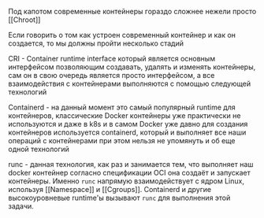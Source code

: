 
Под капотом современные контейнеры гораздо сложнее нежели просто [[Chroot]] 

Если говорить о том как устроен современный контейнер и как он создается, то мы должны пройти несколько стадий

CRI - Container runtime interface который является основным интерфейсом позволяющим создавать, удалять и изменять контейнеры, сам он в свою очередь является просто интерфейсом, а все взаимодействия с контейнерами выполняются с помощью следующей технологий

Containerd - на данный момент это самый популярный runtime для контейнеров, классические Docker контейнеры уже практически не используются и даже в k8s и в самом Docker уже давно для создания контейнеров используется containerd, который и выполняет все наши операций с контейнерами при этом нельзя не упомянуть и об еще одной технологий

runc - данная технология, как раз и занимается тем, что выполняет наш docker контейнер
согласно спецификации OCI она создаёт и запускает контейнеры. Именно `runc` напрямую взаимодействует с ядром Linux, используя [[Namespace]] и [[Cgroups]]. Containerd и другие высокоуровневые runtime'ы вызывают `runc` для выполнения этой задачи.